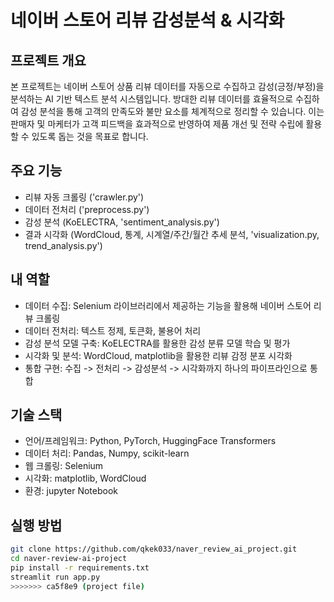# 네이버 스토어 리뷰 감성분석 & 시각화

## 프로젝트 개요
본 프로젝트는 네이버 스토어 상품 리뷰 데이터를 자동으로 수집하고 감성(긍정/부정)을 분석하는 AI 기반 텍스트 분석 시스템입니다.
방대한 리뷰 데이터를 효율적으로 수집하여 감성 분석을 통해 고객의 만족도와 불만 요소를 체계적으로 정리할 수 있습니다.
이는 판매자 및 마케터가 고객 피드백을 효과적으로 반영하여 제품 개선 및 전략 수립에 활용할 수 있도록 돕는 것을 목표로 합니다.

## 주요 기능
- 리뷰 자동 크롤링 ('crawler.py')
- 데이터 전처리 ('preprocess.py')
- 감성 분석 (KoELECTRA, 'sentiment_analysis.py')
- 결과 시각화 (WordCloud, 통계, 시계열/주간/월간 추세 분석, 'visualization.py, trend_analysis.py')

## 내 역할
- 데이터 수집: Selenium 라이브러리에서 제공하는 기능을 활용해 네이버 스토어 리뷰 크롤링
- 데이터 전처리: 텍스트 정제, 토큰화, 불용어 처리
- 감성 분석 모델 구축: KoELECTRA를 활용한 감성 분류 모델 학습 및 평가
- 시각화 및 분석: WordCloud, matplotlib을 활용한 리뷰 감정 분포 시각화
- 통합 구현: 수집 -> 전처리 -> 감성분석 -> 시각화까지 하나의 파이프라인으로 통합

## 기술 스택
- 언어/프레임워크: Python, PyTorch, HuggingFace Transformers
- 데이터 처리: Pandas, Numpy, scikit-learn
- 웹 크롤링: Selenium
- 시각화: matplotlib, WordCloud
- 환경: jupyter Notebook
  

## 실행 방법
```bash
git clone https://github.com/qkek033/naver_review_ai_project.git
cd naver-review-ai-project
pip install -r requirements.txt
streamlit run app.py
>>>>>>> ca5f8e9 (project file)
